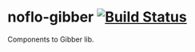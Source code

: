 # noflo-gibber [![Build Status](https://secure.travis-ci.org/vilson/noflo-gibber.png?branch=master)](http://travis-ci.org/vilson/noflo-gibber)

Components to Gibber lib.
